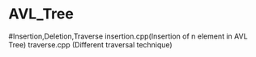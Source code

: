 # AVL_Tree
#Insertion,Deletion,Traverse
insertion.cpp(Insertion of n element in AVL Tree)
traverse.cpp (Different traversal technique)
